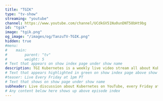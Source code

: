 ```yaml
---
title: "TGIK"
type: "tv-show"
streaming: "youtube"
channel: https://www.youtube.com/channel/UCdkGV51Nu0unDNT58bHt9bg
id: "tgik"
image: "tgik.png"
og_image: "/images/og/TanzuTV-TGIK.png"
hidden: true
#menu:
#    main:
#        parent: "tv"
#        weight: 5
# Text that appears on show index page under show name
description: TGI Kubernetes is a weekly live video stream all about Kubernetes.
# Text that appears highlighted in green on show index page above show name
#teaser: Live Every Friday at 1pm PT
# Text that shows on show page under show name
subheader: Live discussion about Kubernetes on YouTube, every Friday at 1pm PT.
# Any content below here shows up above episode index
---
```

